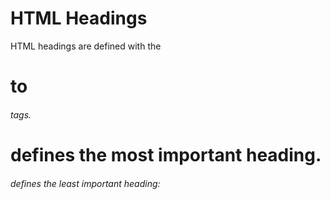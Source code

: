 # HTML Headings
HTML headings are defined with the <h1> to <h6> tags.

<h1> defines the most important heading. <h6> defines the least important heading: 